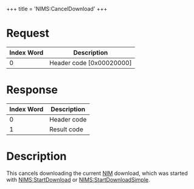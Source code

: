 +++
title = 'NIMS:CancelDownload'
+++

# Request

| Index Word | Description                |
|------------|----------------------------|
| 0          | Header code \[0x00020000\] |

# Response

| Index Word | Description |
|------------|-------------|
| 0          | Header code |
| 1          | Result code |

# Description

This cancels downloading the current [NIM](NIM_Services "wikilink")
download, which was started with
[NIMS:StartDownload](NIMS:StartDownload "wikilink") or
[NIMS:StartDownloadSimple](NIMS:StartDownloadSimple "wikilink").
